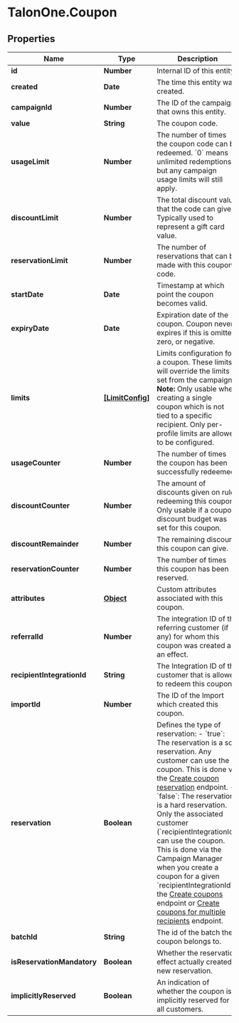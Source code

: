 # TalonOne.Coupon

## Properties

Name | Type | Description | Notes
------------ | ------------- | ------------- | -------------
**id** | **Number** | Internal ID of this entity. | 
**created** | **Date** | The time this entity was created. | 
**campaignId** | **Number** | The ID of the campaign that owns this entity. | 
**value** | **String** | The coupon code. | 
**usageLimit** | **Number** | The number of times the coupon code can be redeemed. &#x60;0&#x60; means unlimited redemptions but any campaign usage limits will still apply.  | 
**discountLimit** | **Number** | The total discount value that the code can give. Typically used to represent a gift card value.  | [optional] 
**reservationLimit** | **Number** | The number of reservations that can be made with this coupon code.  | [optional] 
**startDate** | **Date** | Timestamp at which point the coupon becomes valid. | [optional] 
**expiryDate** | **Date** | Expiration date of the coupon. Coupon never expires if this is omitted, zero, or negative. | [optional] 
**limits** | [**[LimitConfig]**](LimitConfig.md) | Limits configuration for a coupon. These limits will override the limits set from the campaign.  **Note:** Only usable when creating a single coupon which is not tied to a specific recipient. Only per-profile limits are allowed to be configured.  | [optional] 
**usageCounter** | **Number** | The number of times the coupon has been successfully redeemed. | 
**discountCounter** | **Number** | The amount of discounts given on rules redeeming this coupon. Only usable if a coupon discount budget was set for this coupon. | [optional] 
**discountRemainder** | **Number** | The remaining discount this coupon can give. | [optional] 
**reservationCounter** | **Number** | The number of times this coupon has been reserved. | [optional] 
**attributes** | [**Object**](.md) | Custom attributes associated with this coupon. | [optional] 
**referralId** | **Number** | The integration ID of the referring customer (if any) for whom this coupon was created as an effect. | [optional] 
**recipientIntegrationId** | **String** | The Integration ID of the customer that is allowed to redeem this coupon. | [optional] 
**importId** | **Number** | The ID of the Import which created this coupon. | [optional] 
**reservation** | **Boolean** | Defines the type of reservation: - &#x60;true&#x60;: The reservation is a soft reservation. Any customer can use the coupon. This is done via the [Create coupon reservation](https://docs.talon.one/integration-api#operation/createCouponReservation) endpoint. - &#x60;false&#x60;: The reservation is a hard reservation. Only the associated customer (&#x60;recipientIntegrationId&#x60;) can use the coupon. This is done via the Campaign Manager when you create a coupon for a given &#x60;recipientIntegrationId&#x60;, the [Create coupons](https://docs.talon.one/management-api#operation/createCoupons) endpoint or [Create coupons for multiple recipients](https://docs.talon.one/management-api#operation/createCouponsForMultipleRecipients) endpoint.  | [optional] [default to true]
**batchId** | **String** | The id of the batch the coupon belongs to. | [optional] 
**isReservationMandatory** | **Boolean** | Whether the reservation effect actually created a new reservation. | [optional] [default to false]
**implicitlyReserved** | **Boolean** | An indication of whether the coupon is implicitly reserved for all customers. | [optional] 



